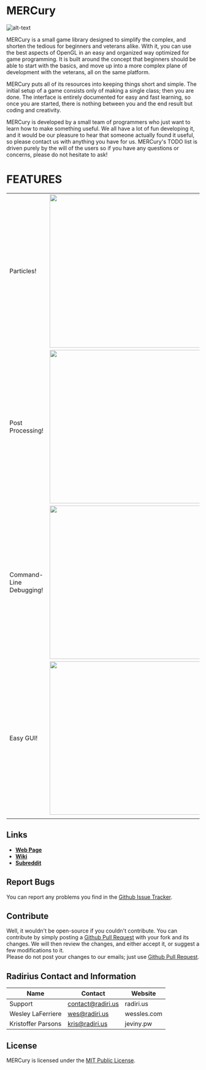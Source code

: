 # MERCury

![alt-text](http://merc.radiri.us/assets/logos/MERCury.png)  

MERCury is a small game library designed to simplify the complex, and shorten the tedious for beginners and veterans alike. With it, you can use the best aspects of OpenGL in an easy and organized way optimized for game programming. It is built around the concept that beginners should be able to start with the basics, and move up into a more complex plane of development with the veterans, all on the same platform.  

MERCury puts all of its resources into keeping things short and simple. The initial setup of a game consists only of making a single class; then you are done. The interface is entirely documented for easy and fast learning, so once you are started, there is nothing between you and the end result but coding and creativity. 

MERCury is developed by a small team of programmers who just want to learn how to make something useful. We all have a lot of fun developing it, and it would be our pleasure to hear that someone actually found it useful, so please contact us with anything you have for us. MERCury's TODO list is driven purely by the will of the users so if you have any questions or concerns, please do not hesitate to ask!  

# FEATURES
|                         |                                                                             |
|-------------------------|-----------------------------------------------------------------------------|
| Particles!              | <img width=400 src="http://i.imgur.com/MJbAV9K.gif">                        |
| Post Processing!        | <img width=400 src="http://giant.gfycat.com/WhirlwindHorribleAardwolf.gif"> |
| Command-Line Debugging! | <img width=400 src="http://zippy.gfycat.com/NewThirstyChinchilla.gif">      |
| Easy GUI!               | <img width=400 src="http://i.imgur.com/MlaOKzk.gif">                        |
|                         |                                                                             |

## Links
- **[Web Page](http://merclib.radiri.us/)**
- **[Wiki](https://github.com/weslgames/MERCury/wiki/)**
- **[Subreddit](http://www.reddit.com/r/mercurylib/)**

## Report Bugs
You can report any problems you find in the [Github Issue Tracker](https://github.com/Radirius/MERCury/issues).

## Contribute
Well, it wouldn't be open-source if you couldn't contribute. 
You can contribute by simply posting a [Github Pull Request](https://github.com/Radirius/MERCury/pulls) with your fork and its changes. We will then review the changes, and either accept it, or suggest a few modifications to it.  
Please do not post your changes to our emails; just use [Github Pull Request](https://github.com/Radirius/MERCury/pulls).

## Radirius Contact and Information
| Name                   | Contact           | Website          |
|------------------------|-------------------|------------------|
| Support                | contact@radiri.us | radiri.us        |
| Wesley LaFerriere      | wes@radiri.us     | wessles.com      |
| Kristoffer Parsons     | kris@radiri.us    | jeviny.pw        |

## License
MERCury is licensed under the [MIT Public License](http://opensource.org/licenses/MIT).

